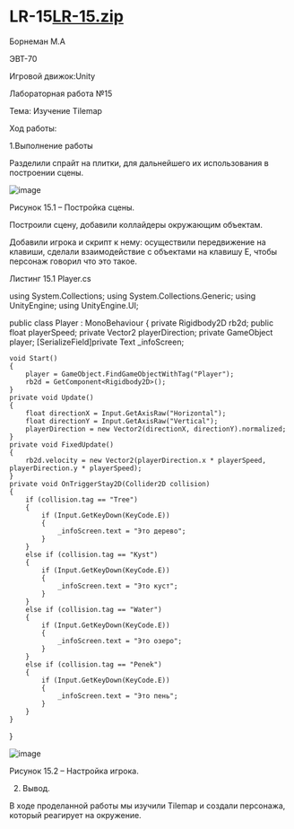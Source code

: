 # LR-15[LR-15.zip](https://github.com/Maxsim2418/LR-15/files/10146035/LR-15.zip)

Борнеман М.А

ЭВТ-70

Игровой движок:Unity

Лабораторная работа №15

Тема: Изучение Tilemap

Ход работы:

1.Выполнение работы

Разделили спрайт на плитки, для дальнейшего их использования в построении сцены.

![image](https://user-images.githubusercontent.com/119674602/205432863-91f9846c-f99f-445f-bd2e-2a09fc4f9e36.png)

Рисунок 15.1 – Постройка сцены.

Построили сцену, добавили коллайдеры окружающим объектам.

Добавили игрока и скрипт к нему: осуществили передвижение на клавиши, сделали взаимодействие с объектами на клавишу E, чтобы персонаж говорил что это такое.

Листинг 15.1 Player.cs

using System.Collections;
using System.Collections.Generic;
using UnityEngine;
using UnityEngine.UI;

public class Player : MonoBehaviour
{
    private Rigidbody2D rb2d;
    public float playerSpeed;
    private Vector2 playerDirection;
    private GameObject player;
    [SerializeField]private Text _infoScreen;

    void Start()
    {
        player = GameObject.FindGameObjectWithTag("Player");
        rb2d = GetComponent<Rigidbody2D>();
    }
    private void Update()
    {
        float directionX = Input.GetAxisRaw("Horizontal");
        float directionY = Input.GetAxisRaw("Vertical");
        playerDirection = new Vector2(directionX, directionY).normalized;
    }
    private void FixedUpdate()
    {
        rb2d.velocity = new Vector2(playerDirection.x * playerSpeed, playerDirection.y * playerSpeed);
    }
    private void OnTriggerStay2D(Collider2D collision)
    {
        if (collision.tag == "Tree")
        {
            if (Input.GetKeyDown(KeyCode.E))
            {
                _infoScreen.text = "Это дерево";
            }
        }
        else if (collision.tag == "Kyst")
        {
            if (Input.GetKeyDown(KeyCode.E))
            {
                _infoScreen.text = "Это куст";
            }
        }
        else if (collision.tag == "Water")
        {
            if (Input.GetKeyDown(KeyCode.E))
            {
                _infoScreen.text = "Это озеро";
            }
        }
        else if (collision.tag == "Penek")
        {
            if (Input.GetKeyDown(KeyCode.E))
            {
                _infoScreen.text = "Это пень";
            }
        }
    }
}

![image](https://user-images.githubusercontent.com/119674602/205432881-654c805a-147b-4ca4-a441-83a312b20927.png)

Рисунок 15.2 – Настройка игрока.

2. Вывод.

В ходе проделанной работы мы изучили Tilemap и создали персонажа, который реагирует на окружение.

